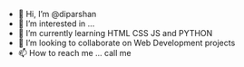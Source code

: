- 👋 Hi, I’m @diparshan
- 👀 I’m interested in ...
- 🌱 I’m currently learning HTML CSS JS and PYTHON
- 💞️ I’m looking to collaborate on Web Development projects
- 📫 How to reach me ... call me 

<!---
diparshan/diparshan is a ✨ special ✨ repository because its `README.md` (this file) appears on your GitHub profile.
You can click the Preview link to take a look at your changes.
--->
